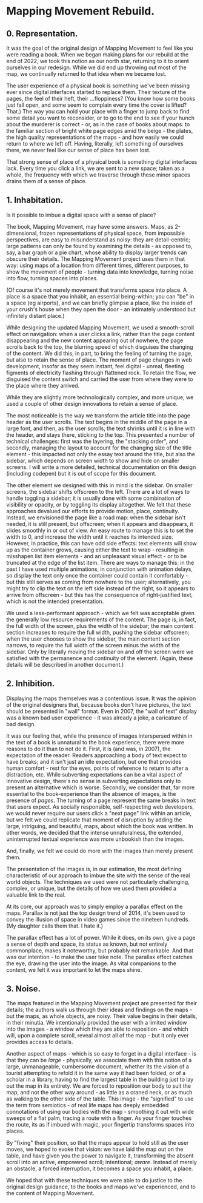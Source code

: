 # Mapping Movement Rebuild.

## 0. Representation.

It was the goal of the original design of Mapping Movement to feel like you were reading a book. When we began making plans for our rebuild at the end of 2022, we took this notion as our north star, returning to it to orient ourselves in our redesign. While we did end up throwing out most of the map, we continually returned to that idea when we became lost.

The user experience of a physical book is something we've been missing ever since digital interfaces started to replace them. Their texture of the pages, the feel of their heft, their ...floppiness? (You know how some books just fall open, and some seem to complain every time the cover is lifted? That.) The way you can hold your place with a finger to jump back to find some detail you want to reconsider, or to go to the end to see if your hunch about the murderer is correct - or, as in the case of books about maps: to the familiar section of bright white page edges amid the beige - the plates, the high quality representations of the maps - and how easily we could return to where we left off. Having, literally, left something of ourselves there, we never feel like our sense of place has been lost.

That strong sense of place of a physical book is something digital interfaces lack. Every time you click a link, we are sent to a new space; taken as a whole, the frequency with which we traverse through these minor spaces drains them of a sense of place.

## 1. Inhabitation.

Is it possible to imbue a digital space with a sense of place?

The book, Mapping Movement, may have some answers. Maps, as 2-dimensional, frozen representations of physical space, from impossible perspectives, are easy to misunderstand as noisy: they are detail-centric; large patterns can only be found by examining the details - as opposed to, say, a bar graph or a pie chart, whose ability to display larger trends can obscure their details. The Mapping Movement project uses them in that way: using maps of a location from different times, different purposes, to show the movement of people - turning data into knowledge, turning noise into flow, turning spaces into places.

(Of course it's not merely movement that transforms space into place. A place is a space that you inhabit, an essential being-within; you can "be" in a space (eg airports), and we can briefly glimpse a place, like the inside of your crush's house when they open the door - an intimately understood but infinitely distant place.)

While designing the updated Mapping Movement, we used a smooth-scroll effect on navigation: when a user clicks a link, rather than the page content disappearing and the new content appearing out of nowhere, the page scrolls back to the top, the blurring speed of which disguises the changing of the content. We did this, in part, to bring the feeling of turning the page, but also to retain the sense of place. The moment of page changes in web development, insofar as they seem instant, feel digital - unreal, fleeting figments of electricity flashing through flattened rock. To retain the flow, we disguised the content switch and carried the user from where they were to the place where they arrived.

While they are slightly more technologically complex, and more unique, we used a couple of other design innovations to retain a sense of place.

The most noticeable is the way we transform the article title into the page header as the user scrolls. The text begins in the middle of the page in a large font, and then, as the user scrolls, the text shrinks until it is in line with the header, and stays there, sticking to the top. This presented a number of technical challenges: first was the layering, the "stacking order", and secondly, managing the layout to account for the changing size of the title element - this impacted not only the essay text around the title, but also the sidebar, which depends on screen width to show and hide on smaller screens. I will write a more detailed, technical documentation on this design (including codepen) but it is out of scope for this document.

The other element we designed with this in mind is the sidebar. On smaller screens, the sidebar shifts offscreen to the left. There are a lot of ways to handle toggling a sidebar; it is usually done with some combination of visibility or opacity, or by toggling its display altogether. We felt that these approaches devalued our efforts to provide motion, place, continuity. Instead, we envisioned the page like a road map: when the sidebar isn't needed, it is still present, but offscreen; when it appears and disappears, it slides smoothly in or out of view. An easy route to manage this is to set the width to 0, and increase the width until it reaches its intended size. However, in practice, this can have odd side effects: text elements will show up as the container grows, causing either the text to wrap - resulting in misshapen list item elements - and an unpleasant visual effect - or to be truncated at the edge of the list item. There are ways to manage this: in the past I have used multiple animations, in conjunction with animation delays, so display the text only once the container could contain it comfortably - but this still serves as coming from nowhere to the user; alternatively, you might try to clip the text on the left side instead of the right, so it appears to arrive from offscreen - but this has the consequence of right-justified text, which is not the intended presentation.

We used a less-performant approach - which we felt was acceptable given the generally low resource requirements of the content. The page is, in fact, the full width of the screen, plus the width of the sidebar; the main content section increases to require the full width, pushing the sidebar offscreen; when the user chooses to show the sidebar, the main content section narrows, to require the full width of the screen minus the width of the sidebar. Only by literally moving the sidebar on and off the screen were we satisfied with the permanence and continuity of the element. (Again, these details will be described in another document.)

## 2. Inhibition.

Displaying the maps themselves was a contentious issue. It was the opinion of the original designers that, because books don't have pictures, the text should be presented in "wall" format. Even in 2007, the "wall of text" display was a known bad user experience - it was already a joke, a caricature of bad design.

It was our feeling that, while the presence of images interspersed within in the text of a book is unnatural to the book experience, there were more reasons to do it than to not do it. First, it is (and was, in 2007), the expectation of the reader. Readers approaching a body of text expect to have breaks; and it isn't just an idle expectation, but one that provides human comfort - rest for the eyes, points of reference to return to after a distraction, etc. While subverting expectations can be a vital aspect of innovative design, there's no sense in subverting expectations only to present an alternative which is worse. Secondly, we consider that, far more essential to the book-experience than the absence of images, is the presence of _pages_. The turning of a page represent the same breaks in text that users expect. As socially responsible, self-respecting web developers, we would never require our users click a "next page" link within an article, but we felt we could replicate that moment of disruption by adding the large, intriguing, and beautiful, maps, about which the book was written. In other words, we decided that the intense unnaturalness, the extended, uninterrupted textual experience was more unbookish than the images.

And, finally, we felt we could do more with the images than merely present them.

The presentation of the images is, in our estimation, the most defining characteristic of our approach to imbue the site with the sense of the real world objects. The techniques we used were not particularly challenging, complex, or unique, but the details of how we used them provided a valuable link to the real.

At its core, our approach was to simply employ a parallax effect on the maps. Parallax is not just the top design trend of 2014, it's been used to convey the illusion of space in video games since the nineteen hundreds. (My daughter calls them that. I hate it.)

The parallax effect has a lot of power. While it does, on its own, give a page a sense of depth and space, its status as known, but not entirely commonplace, makes it noteworthy, but probably not remarkable. And that was our intention - to make the user take note. The parallax effect catches the eye, drawing the user into the image. As vital companions to the content, we felt it was important to let the maps shine.

## 3. Noise.

The maps featured in the Mapping Movement project are presented for their details; the authors walk us through their ideas and findings on the maps - but the maps, as whole objects, are noisy. Their value begins in their details, in their minutia. We intentionally provided the user with a limited window into the images - a window which they are able to reposition - and which will, upon a complete scroll, reveal almost all of the map - but it only ever provides access to details.

Another aspect of maps - which is so easy to forget in a digital interface - is that they can be _large_ - physically, we associate them with this notion of a large, unmanageable, cumbersome document, whether its the vision of a tourist attempting to refold it in the same way it had been folded, or of a scholar in a library, having to find the largest table in the building just to lay out the map in its entirety. We are forced to reposition our body to suit the map, and not the other way around - as little as a craned neck, or as much as walking to the other side of the table. This image - the "signified" to use the term from semiotics - of real life maps has deeply embedded connotations of using our bodies with the map - smoothing it out with wide sweeps of a flat palm, tracing a route with a finger. As your finger touches the route, its as if imbued with magic, your fingertip transforms spaces into places.

By "fixing" their position, so that the maps appear to hold still as the user moves, we hoped to evoke that vision: we have laid the map out on the table, and have given you the power to navigate it, transforming the absent scroll into an active, empowered scroll; intentional; _aware_. Instead of merely an obstacle, a forced interruption, it becomes a space you inhabit, a place.

We hoped that with these techniques we were able to do justice to the original design guidance, to the books and maps we've experienced, and to the content of Mapping Movement.
